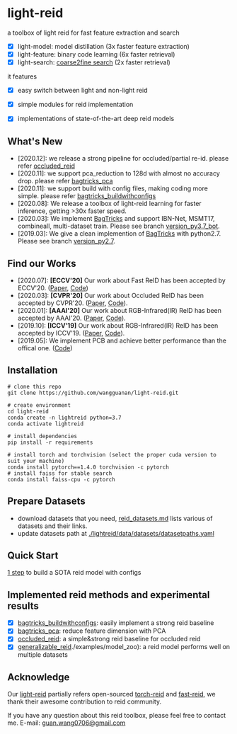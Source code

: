 # light-reid
a toolbox of light reid for fast feature extraction and search 
- [x] light-model: model distillation (3x faster feature extraction)
- [x] light-feature: binary code learning (6x faster retrieval)
- [x] light-search: [coarse2fine search](https://arxiv.org/abs/2008.06826) (2x faster retrieval)

it features
- [x] easy switch between light and non-light reid
- [x] simple modules for reid implementation
- [x] implementations of state-of-the-art deep reid models 


## What's New
- [2020.12]: we release a strong pipeline for occluded/partial re-id. please refer [occluded_reid](./examples/occluded_reid)
- [2020.11]: we support pca_reduction to 128d with almost no accuracy drop. please refer [bagtricks_pca](./examples/bagtricks_pca)
- [2020.11]: we support build with config files, making coding more simple. please refer [bagtricks_buildwithconfigs](./examples/bagtricks_buildwithconfigs)
- [2020.08]: We release a toolbox of light-reid learning for faster inference, getting >30x faster speed.
- [2020.03]: We implement [BagTricks](https://ieeexplore.ieee.org/document/8930088) and support IBN-Net, MSMT17, combineall, multi-dataset train. Please see branch [version_py3.7_bot](https://github.com/wangguanan/light-reid/tree/version_py3.7_bot).
- [2019.03]: We give a clean implemention of  [BagTricks](https://ieeexplore.ieee.org/document/8930088) with python2.7. Please see branch [version_py2.7](https://github.com/wangguanan/light-reid/tree/version_py2.7).


## Find our Works
* [2020.07]: **[ECCV'20]** Our work about Fast ReID has been accepted by ECCV'20. ([Paper](https://arxiv.org/abs/2008.06826), [Code](https://github.com/wangguanan/light-reid))
* [2020.03]: **[CVPR'20]** Our work about Occluded ReID has been accepted by CVPR'20. ([Paper](https://arxiv.org/abs/2003.08177), [Code](https://github.com/wangguanan/HOReID)).
* [2020.01]: **[AAAI'20]** Our work about RGB-Infrared(IR) ReID has been accepted by AAAI'20. ([Paper](https://arxiv.org/pdf/2002.04114.pdf), [Code](https://github.com/wangguanan/JSIA-ReID)).
* [2019.10]: **[ICCV'19]** Our work about RGB-Infrared(IR) ReID has been accepted by ICCV'19. ([Paper](http://openaccess.thecvf.com/content_ICCV_2019/papers/Wang_RGB-Infrared_Cross-Modality_Person_Re-Identification_via_Joint_Pixel_and_Feature_Alignment_ICCV_2019_paper.pdf), [Code](https://github.com/wangguanan/AlignGAN)).
* [2019.05]: We implement PCB and achieve better performance than the offical one. ([Code](https://github.com/wangguanan/Pytorch-Person-ReID-Baseline-PCB-Beyond-Part-Models))


## Installation
```shell script
# clone this repo
git clone https://github.com/wangguanan/light-reid.git

# create environment
cd light-reid
conda create -n lightreid python=3.7
conda activate lightreid

# install dependencies
pip install -r requirements

# install torch and torchvision (select the proper cuda version to suit your machine)
conda install pytorch==1.4.0 torchvision -c pytorch
# install faiss for stable search
conda install faiss-cpu -c pytorch
```

## Prepare Datasets

- download datasets that you need, [reid_datasets.md](./reid_datasets.md) lists various of datasets and their links.
- update datasets path at [./lightreid/data/datasets/datasetpaths.yaml](./lightreid/data/datasets/datasetpaths.yaml)

## Quick Start 
[1 step](./examples/bagtricks_buildwithconfigs) to build a SOTA reid model with configs


## Implemented reid methods and experimental results

- [x] [bagtricks_buildwithconfigs](./examples/bagtricks_buildwithconfigs): easily implement a strong reid baseline
- [x] [bagtricks_pca](./examples/bagtricks_pca]): reduce feature dimension with PCA
- [x] [occluded_reid](./examples/occluded_reid): a simple&strong reid baseline for occluded reid
- [x] [generalizable_reid]()./examples/model_zoo): a reid model performs well on multiple datasets

## Acknowledge

Our [light-reid](https://github.com/wangguanan/light-reid) partially refers open-sourced 
[torch-reid](https://github.com/KaiyangZhou/deep-person-reid) and 
[fast-reid](https://github.com/JDAI-CV/fast-reid),
we thank their awesome contribution to reid community. 

If you have any question about this reid toolbox, please feel free to contact me.
E-mail: guan.wang0706@gmail.com
